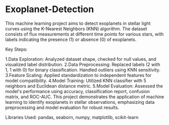 # Exoplanet-Detection
This machine learning project aims to detect exoplanets in stellar light curves using the K-Nearest Neighbors (KNN) algorithm. The dataset consists of flux measurements at different time points for various stars, with labels indicating the presence (1) or absence (0) of exoplanets.

Key Steps:

1.Data Exploration: Analyzed dataset shape, checked for null values, and visualized label distribution.
2.Data Preprocessing: Replaced labels (2 with 1, 1 with 0) for binary classification. Handled outliers using KNN sensitivity.
3.Feature Scaling: Applied standardization to independent features for model compatibility.
4.Model Training: Utilized KNN classifier with 5 neighbors and Euclidean distance metric.
5.Model Evaluation: Assessed the model's performance using accuracy, classification report, confusion matrix, and ROC-AUC.
This project demonstrates the application of machine learning to identify exoplanets in stellar observations, emphasizing data preprocessing and model evaluation for robust results.

Libraries Used: pandas, seaborn, numpy, matplotlib, scikit-learn
